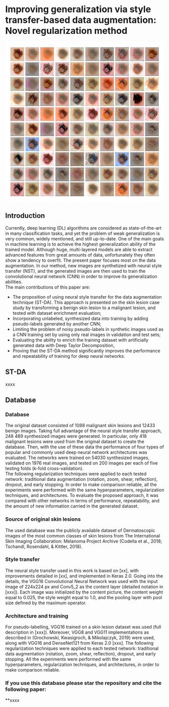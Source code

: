 
# Improving generalization via style transfer-based data augmentation: Novel regularization method

![Generated skin lesions: example.](https://github.com/AgaMiko/ST-DA/blob/master/Skin-lesions-examples.jpg)

## Introduction
Currently, deep learning (DL) algorithms are considered as state-of-the-art in many classification tasks,
and yet the problem of weak generalization is very common, widely mentioned, and still up-to-date.
One of the main goals in machine learning is to achieve the highest generalization ability of the trained model.
Although huge, multi-layered models are able to extract advanced features from great amounts of data,
unfortunately they often show a tendency to overfit.
The present paper focuses most on the data augmentation. In our method, new images are synthetized with neural style transfer (NST),
and the generated images are then used to train the convolutional neural network (CNN) in order to improve
its generalization abilities.  
The main contributions of this paper are:
*	The proposition of using neural style transfer for the data augmentation technique (ST-DA). This approach is presented on the skin lesion case study by transforming a benign skin lesion to a malignant lesion, and tested with dataset enrichment evaluation; 
*	Incorporating unlabeled, synthesized data into training by adding pseudo-labels generated by another CNN; 
*	Limiting the problem of noisy pseudo-labels in synthetic images used as a CNN training set by using only real images in validation and test sets;
*	Evaluating the ability to enrich the training dataset with artificially generated data with Deep Taylor Decomposition, 
* Proving that the ST-DA method significantly improves the performance and repeatability of training for deep neural networks.


## ST-DA
xxxx

## Database
### Database
The original dataset consisted of 1088 malignant skin lesions and 12433 benign images. Taking full advantage of the neural style transfer approach, 248 489 synthesized images were generated. In particular, only 418 malignant lesions were used from the original dataset to create the database.  Then, with the use of these data the performance of four types of popular and commonly used deep neural network architectures was evaluated. The networks were trained on 54030 synthesized images, validated on 1976 real images, and tested on 200 images per each of five testing folds (k-fold cross-validation).  
The following regularization techniques were applied to each tested network: traditional data augmentation (rotation, zoom, shear, reflection), dropout, and early stopping. In order to make comparison reliable, all the experiments were performed with the same hyperparameters, regularization techniques, and architectures. To evaluate the proposed approach, it was compared with other networks in terms of performance, repeatability, and the amount of new information carried in the generated dataset. 

### Source of original skin lesions
The used database was the publicly available dataset of Dermatoscopic images of the most common classes of skin lesions from The International Skin Imaging Collaboration: Melanoma Project Archive (Codella et al., 2018; Tschandl, Rosendahl, & Kittler, 2018). 

### Style transfer
The neural style transfer used in this work is based on [xx], with improvements detailed in [xx], and implemented in Keras 2.0. Going into the details, the VGG16 Convolutional Neural Network was used with the input image of 224x224 px and Conv5_2 as the content layer (detailed notation in [xxx]). Each image was initialized by the content picture, the content weight equal to 0.025, the style weight equal to 1.0, and the pooling layer with pool size defined by the maximum operator. 

### Architecture and training
For pseudo-labelling, VGG16 trained on a skin lesion dataset was used (full description in [xxx]).
Moreover, VGG8 and VGG11 implementations as described in (Grochowski, Kwasigroch, & Mikolajczyk, 2019) were used, along with VGG16 and DenseNet121 from Keras 2.0 [xxx]. The following regularization techniques were applied to each tested network: traditional data augmentation (rotation, zoom, shear, reflection), dropout, and early stopping. All the experiments were performed with the same hyperparameters, regularization techniques, and architectures, in order to make comparison reliable.


### If you use this database please star the repository and cite the following paper:

**xxxx
